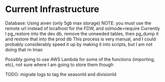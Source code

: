 # Current Infrastructure
Database: Using aiven (only 5gb max storage) NOTE: you must use the remote url instead of localhost for the FDW, and sslmode=require
Currently I pg_restore into the dev db, remove the unneeded tables, then pg_dump it and restore that into the prod db
This process is very manual, and I could probably considerably speed it up by making it into scripts, but I am not doing that rn lmao

Possibly going to use AWS Lambda for some of the functions (importing, etc), not sure where I am going to store them though

TODO: migrate logs to tag the seasonId and divisionId